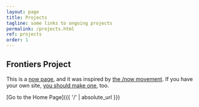 ```yaml
---
layout: page
title: Projects
tagline: some links to ongoing projects
permalink: /projects.html
ref: projects
order: 1
---
```


## Frontiers Project

This is a [now page](https://nownownow.com/about), and it was inspired by [the /now movement](https://sivers.org/nowff). If you have your own site, [you should make one](https://nownownow.com/about), too.

[Go to the Home Page]({{ '/' | absolute_url }})
